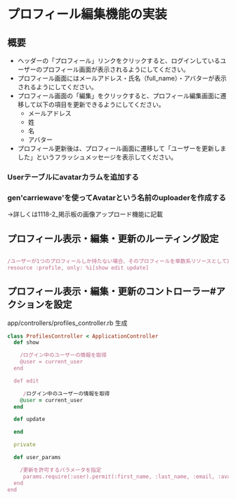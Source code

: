 # プロフィール編集機能の実装

## 概要
* ヘッダーの「プロフィール」リンクをクリックすると、ログインしているユーザーのプロフィール画面が表示されるようにしてください。
* プロフィール画面にはメールアドレス・氏名（full_name）・アバターが表示されるようにしてください。
* プロフィール画面の「編集」をクリックすると、プロフィール編集画面に遷移して以下の項目を更新できるようにしてください。
  * メールアドレス
  * 姓
  * 名
  * アバター
* プロフィール更新後は、プロフィール画面に遷移して「ユーザーを更新しました」というフラッシュメッセージを表示してください。

### Userテーブルにavatarカラムを追加する

### gen'carriewave'を使ってAvatarという名前のuploaderを作成する
→詳しくは1118-2_掲示板の画像アップロード機能に記載

## プロフィール表示・編集・更新のルーティング設定
```ruby:config/routes.rb

/ユーザーが1つのプロフィールしか持たない場合、そのプロフィールを単数系リソースとして定義
resource :profile, only: %i[show edit update]
```

## プロフィール表示・編集・更新のコントローラー#アクションを設定
app/controllers/profiles_controller.rb 生成
```ruby
class ProfilesController < ApplicationController
  def show

    /ログイン中のユーザーの情報を取得
    @user = current_user
  end

  def edit

     /ログイン中のユーザーの情報を取得
    @user = current_user
  end

  def update

  end

  private

  def user_params

    /更新を許可するパラメータを指定
     params.require(:user).permit(:first_name, :last_name, :email, :avatar)
  end
end
```
